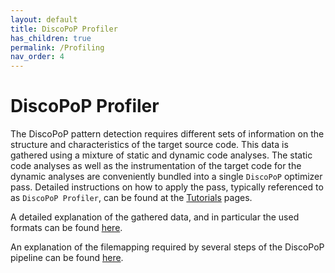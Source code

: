 ```yaml
---
layout: default
title: DiscoPoP Profiler
has_children: true
permalink: /Profiling
nav_order: 4
---
```


# DiscoPoP Profiler
The DiscoPoP pattern detection requires different sets of information on the structure and characteristics of the target source code.
This data is gathered using a mixture of static and dynamic code analyses.
The static code analyses as well as the instrumentation of the target code for the dynamic analyses are conveniently bundled into a single `DiscoPoP` optimizer pass.
Detailed instructions on how to apply the pass, typically referenced to as `DiscoPoP Profiler`, can be found at the [Tutorials](../Tutorials/Tutorials.md) pages.

A detailed explanation of the gathered data, and in particular the used formats can be found [here](Data_Details.md).

An explanation of the filemapping required by several steps of the DiscoPoP pipeline can be found [here](File_Mapping.md).
